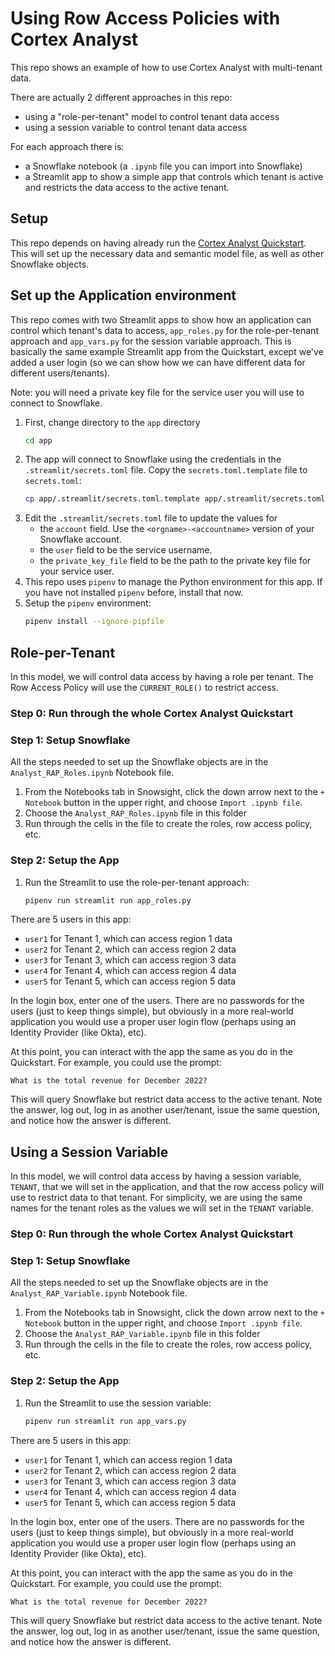# Using Row Access Policies with Cortex Analyst
This repo shows an example of how to use Cortex Analyst with
multi-tenant data.

There are actually 2 different approaches in this repo:
* using a "role-per-tenant" model to control tenant data access
* using a session variable to control tenant data access

For each approach there is:
* a Snowflake notebook (a `.ipynb` file you can import into Snowflake)
* a Streamlit app to show a simple app that controls which tenant
  is active and restricts the data access to the active tenant.

## Setup
This repo depends on having already run the [Cortex Analyst Quickstart](https://quickstarts.snowflake.com/guide/getting_started_with_cortex_analyst/#0).
This will set up the necessary data and semantic model file, 
as well as other Snowflake objects.

## Set up the Application environment
This repo comes with two Streamlit apps to show how an application can
control which tenant's data to access, `app_roles.py` for the role-per-tenant
approach and `app_vars.py` for the session variable approach. 
This is basically the same example Streamlit app from the Quickstart, 
except we've added a user login (so we can show how we can have different 
data for different users/tenants).

Note: you will need a private key file for the service user you will use
to connect to Snowflake.

1. First, change directory to the `app` directory
   ```bash
   cd app
   ```
2. The app will connect to Snowflake using the credentials in 
   the `.streamlit/secrets.toml` file. Copy the `secrets.toml.template`
   file to `secrets.toml`:
    ```bash
    cp app/.streamlit/secrets.toml.template app/.streamlit/secrets.toml
    ```
3. Edit the `.streamlit/secrets.toml` file to update the values for
   * the `account` field. Use the `<orgname>-<accountname>` version of 
     your Snowflake account.
   * the `user` field to be the service username.
   * the `private_key_file` field to be the path to the private key 
     file for your service user.
4. This repo uses `pipenv` to manage the Python environment for this app.
   If you have not installed `pipenv` before, install that now.
5. Setup the `pipenv` environment:
   ```bash
   pipenv install --ignore-pipfile
   ```

## Role-per-Tenant
In this model, we will control data access by having
a role per tenant. The Row Access Policy will use the
`CURRENT_ROLE()` to restrict access.

### Step 0: Run through the whole Cortex Analyst Quickstart

### Step 1: Setup Snowflake
All the steps needed to set up the Snowflake objects are
in the `Analyst_RAP_Roles.ipynb` Notebook file.

1. From the Notebooks tab in Snowsight, click the down arrow
   next to the `+ Notebook` button in the upper right, and choose
   `Import .ipynb file`. 
2. Choose the `Analyst_RAP_Roles.ipynb` file in this folder
3. Run through the cells in the file to create the roles, row
  access policy, etc.

### Step 2: Setup the App
1. Run the Streamlit to use the role-per-tenant approach:
   ```bash
   pipenv run streamlit run app_roles.py
   ```

There are 5 users in this app:
* `user1` for Tenant 1, which can access region 1 data
* `user2` for Tenant 2, which can access region 2 data
* `user3` for Tenant 3, which can access region 3 data
* `user4` for Tenant 4, which can access region 4 data
* `user5` for Tenant 5, which can access region 5 data

In the login box, enter one of the users. There are no passwords 
for the users (just to keep things simple), but obviously in a more
real-world application you would use a proper user login flow (perhaps
using an Identity Provider (like Okta), etc).

At this point, you can interact with the app the same as you do in the
Quickstart. For example, you could use the prompt:
```
What is the total revenue for December 2022?
```

This will query Snowflake but restrict data access to the active tenant.
Note the answer, log out, log in as another user/tenant, issue the same
question, and notice how the answer is different.


## Using a Session Variable
In this model, we will control data access by having a session 
variable, `TENANT`, that we will set in the application, and
that the row access policy will use to restrict data to that
tenant. For simplicity, we are using the same names for the
tenant roles as the values we will set in the `TENANT` variable.

### Step 0: Run through the whole Cortex Analyst Quickstart

### Step 1: Setup Snowflake
All the steps needed to set up the Snowflake objects are
in the `Analyst_RAP_Variable.ipynb` Notebook file.

1. From the Notebooks tab in Snowsight, click the down arrow
   next to the `+ Notebook` button in the upper right, and choose
   `Import .ipynb file`. 
2. Choose the `Analyst_RAP_Variable.ipynb` file in this folder
3. Run through the cells in the file to create the roles, row
  access policy, etc.

### Step 2: Setup the App
1. Run the Streamlit to use the session variable:
   ```bash
   pipenv run streamlit run app_vars.py
   ```

There are 5 users in this app:
* `user1` for Tenant 1, which can access region 1 data
* `user2` for Tenant 2, which can access region 2 data
* `user3` for Tenant 3, which can access region 3 data
* `user4` for Tenant 4, which can access region 4 data
* `user5` for Tenant 5, which can access region 5 data

In the login box, enter one of the users. There are no passwords 
for the users (just to keep things simple), but obviously in a more
real-world application you would use a proper user login flow (perhaps
using an Identity Provider (like Okta), etc).

At this point, you can interact with the app the same as you do in the
Quickstart. For example, you could use the prompt:
```
What is the total revenue for December 2022?
```

This will query Snowflake but restrict data access to the active tenant.
Note the answer, log out, log in as another user/tenant, issue the same
question, and notice how the answer is different.
